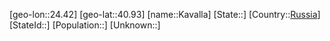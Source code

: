 ﻿---
location: [40.93,24.42]
type: City
tags:
- geo/City


SpocWebEntityId: 31362
isDeleted: false
confidential: public

---
[geo-lon::24.42]
[geo-lat::40.93]
[name::Kavalla]
[State::]
[Country::[Russia](geo/Continent/Europe/Russia.md)]
[StateId::]
[Population::]
[Unknown::]

